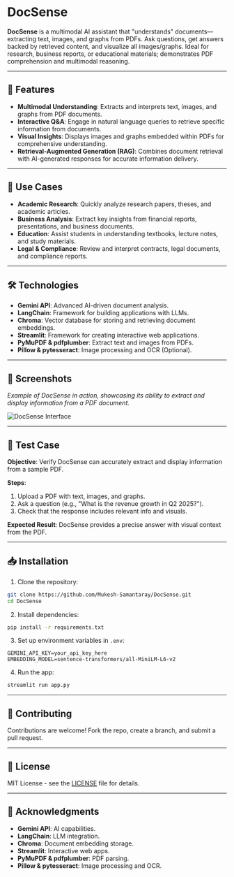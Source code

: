 
# DocSense

**DocSense** is a multimodal AI assistant that "understands" documents—extracting text, images, and graphs from PDFs. Ask questions, get answers backed by retrieved content, and visualize all images/graphs. Ideal for research, business reports, or educational materials; demonstrates PDF comprehension and multimodal reasoning.

---

## 🚀 Features

- **Multimodal Understanding**: Extracts and interprets text, images, and graphs from PDF documents.
- **Interactive Q&A**: Engage in natural language queries to retrieve specific information from documents.
- **Visual Insights**: Displays images and graphs embedded within PDFs for comprehensive understanding.
- **Retrieval-Augmented Generation (RAG)**: Combines document retrieval with AI-generated responses for accurate information delivery.

---

## 🎯 Use Cases

- **Academic Research**: Quickly analyze research papers, theses, and academic articles.
- **Business Analysis**: Extract key insights from financial reports, presentations, and business documents.
- **Education**: Assist students in understanding textbooks, lecture notes, and study materials.
- **Legal & Compliance**: Review and interpret contracts, legal documents, and compliance reports.

---

## 🛠 Technologies

- **Gemini API**: Advanced AI-driven document analysis.
- **LangChain**: Framework for building applications with LLMs.
- **Chroma**: Vector database for storing and retrieving document embeddings.
- **Streamlit**: Framework for creating interactive web applications.
- **PyMuPDF & pdfplumber**: Extract text and images from PDFs.
- **Pillow & pytesseract**: Image processing and OCR (Optional).

---

## 📸 Screenshots

*Example of DocSense in action, showcasing its ability to extract and display information from a PDF document.*

![DocSense Interface](https://devpost.com/software/ai-i1mdzx)

---

## 🧪 Test Case

**Objective**: Verify DocSense can accurately extract and display information from a sample PDF.

**Steps**:

1. Upload a PDF with text, images, and graphs.
2. Ask a question (e.g., "What is the revenue growth in Q2 2025?").
3. Check that the response includes relevant info and visuals.

**Expected Result**: DocSense provides a precise answer with visual context from the PDF.

---

## 📥 Installation

1. Clone the repository:

```bash
git clone https://github.com/Mukesh-Samantaray/DocSense.git
cd DocSense
```

2. Install dependencies:

```bash
pip install -r requirements.txt
```

3. Set up environment variables in `.env`:

```
GEMINI_API_KEY=your_api_key_here
EMBEDDING_MODEL=sentence-transformers/all-MiniLM-L6-v2
```

4. Run the app:

```bash
streamlit run app.py
```

---

## 🤝 Contributing

Contributions are welcome! Fork the repo, create a branch, and submit a pull request.

---

## 📄 License

MIT License - see the [LICENSE](LICENSE) file for details.

---

## 📢 Acknowledgments

- **Gemini API**: AI capabilities.  
- **LangChain**: LLM integration.  
- **Chroma**: Document embedding storage.  
- **Streamlit**: Interactive web apps.  
- **PyMuPDF & pdfplumber**: PDF parsing.  
- **Pillow & pytesseract**: Image processing and OCR.
